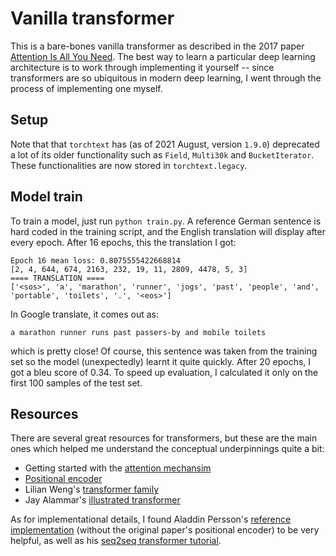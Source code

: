 # Vanilla transformer 

This is a bare-bones vanilla transformer as described in the 2017 paper [Attention Is All You Need](https://arxiv.org/abs/1706.03762). The best way to learn a particular deep learning architecture is to work through implementing it yourself -- since transformers are so ubiquitous in modern deep learning, I went through the process of implementing one myself. 

## Setup

Note that that `torchtext` has (as of 2021 August, version `1.9.0`) deprecated a lot of its older functionality such as `Field`, `Multi30k` and `BucketIterator`. These functionalities are now stored in `torchtext.legacy`.

## Model train

To train a model, just run `python train.py`. A reference German sentence is hard coded in the training script, and the English translation will display after every epoch. After 16 epochs, this the translation I got:

```
Epoch 16 mean loss: 0.8075555422668814
[2, 4, 644, 674, 2163, 232, 19, 11, 2809, 4478, 5, 3]
==== TRANSLATION ====
['<sos>', 'a', 'marathon', 'runner', 'jogs', 'past', 'people', 'and', 'portable', 'toilets', '.', '<eos>']
```

In Google translate, it comes out as:

```
a marathon runner runs past passers-by and mobile toilets
```

which is pretty close! Of course, this sentence was taken from the training set so the model (unexpectedly) learnt it quite quickly. After 20 epochs, I got a bleu score of 0.34. To speed up evaluation, I calculated it only on the first 100 samples of the test set.

## Resources

There are several great resources for transformers, but these are the main ones which helped me understand the conceptual underpinnings quite a bit:

* Getting started with the [attention mechansim](http://peterbloem.nl/blog/transformers)
* [Positional encoder](https://kazemnejad.com/blog/transformer_architecture_positional_encoding/)
* Lilian Weng's [transformer family](https://lilianweng.github.io/lil-log/2020/04/07/the-transformer-family.html)
* Jay Alammar's [illustrated transformer](https://jalammar.github.io/illustrated-transformer/)

As for implementational details, I found Aladdin Persson's [reference implementation](https://github.com/aladdinpersson/Machine-Learning-Collection/blob/master/ML/Pytorch/more_advanced/transformer_from_scratch/transformer_from_scratch.py) (without the original paper's positional encoder) to be very helpful, as well as his [seq2seq transformer tutorial](https://www.youtube.com/watch?v=M6adRGJe5cQ).  

